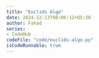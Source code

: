 ```yaml
---
title: "Euclids Algo"
date: 2024-12-13T08:06:12+05:30
author: Fahad
series:
- CodeHub
codeFile: "code/euclids-algo.py"
isCodeRunnable: true
---
```

